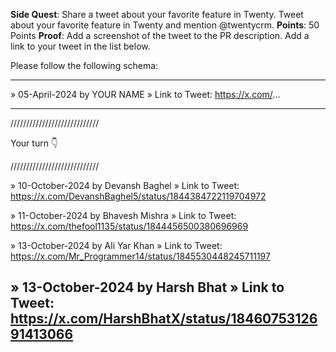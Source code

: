 **Side Quest**: Share a tweet about your favorite feature in Twenty. Tweet about your favorite feature in Twenty and mention @twentycrm.
**Points**: 50 Points
**Proof**: Add a screenshot of the tweet to the PR description. Add a link to your tweet in the list below.

Please follow the following schema:

---

» 05-April-2024 by YOUR NAME
» Link to Tweet: https://x.com/...

---

////////////////////////////

Your turn 👇

////////////////////////////

» 10-October-2024 by Devansh Baghel
» Link to Tweet: https://x.com/DevanshBaghel5/status/1844384722119704972

» 11-October-2024 by Bhavesh Mishra
» Link to Tweet: https://x.com/thefool1135/status/1844456500380696969

» 13-October-2024 by Ali Yar Khan
» Link to Tweet: https://x.com/Mr_Programmer14/status/1845530448245711197

» 13-October-2024 by Harsh Bhat
» Link to Tweet: https://x.com/HarshBhatX/status/1846075312691413066
---
